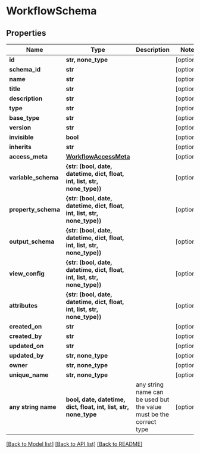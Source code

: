 # WorkflowSchema


## Properties
Name | Type | Description | Notes
------------ | ------------- | ------------- | -------------
**id** | **str, none_type** |  | [optional] 
**schema_id** | **str** |  | [optional] 
**name** | **str** |  | [optional] 
**title** | **str** |  | [optional] 
**description** | **str** |  | [optional] 
**type** | **str** |  | [optional] 
**base_type** | **str** |  | [optional] 
**version** | **str** |  | [optional] 
**invisible** | **bool** |  | [optional] 
**inherits** | **str** |  | [optional] 
**access_meta** | [**WorkflowAccessMeta**](WorkflowAccessMeta.md) |  | [optional] 
**variable_schema** | **{str: (bool, date, datetime, dict, float, int, list, str, none_type)}** |  | [optional] 
**property_schema** | **{str: (bool, date, datetime, dict, float, int, list, str, none_type)}** |  | [optional] 
**output_schema** | **{str: (bool, date, datetime, dict, float, int, list, str, none_type)}** |  | [optional] 
**view_config** | **{str: (bool, date, datetime, dict, float, int, list, str, none_type)}** |  | [optional] 
**attributes** | **{str: (bool, date, datetime, dict, float, int, list, str, none_type)}** |  | [optional] 
**created_on** | **str** |  | [optional] 
**created_by** | **str** |  | [optional] 
**updated_on** | **str** |  | [optional] 
**updated_by** | **str, none_type** |  | [optional] 
**owner** | **str, none_type** |  | [optional] 
**unique_name** | **str, none_type** |  | [optional] 
**any string name** | **bool, date, datetime, dict, float, int, list, str, none_type** | any string name can be used but the value must be the correct type | [optional]

[[Back to Model list]](../README.md#documentation-for-models) [[Back to API list]](../README.md#documentation-for-api-endpoints) [[Back to README]](../README.md)


